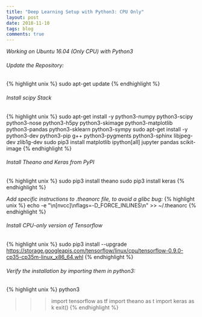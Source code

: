 ```yaml
---
title: "Deep Learning Setup with Python3: CPU Only"
layout: post
date: 2018-11-10
tags: blog
comments: true
---
```

*Working on Ubuntu 16.04 (Only CPU) with Python3*

###### Update the Repository:
{% highlight unix %}
sudo apt-get update
{% endhighlight %}

###### Install scipy Stack
{% highlight unix %}
sudo apt-get install -y python3-numpy python3-scipy python3-nose python3-h5py python3-skimage python3-matplotlib python3-pandas python3-sklearn python3-sympy
sudo apt-get install -y python3-dev python3-pip g++ python3-pygments python3-sphinx libjpeg-dev zlib1g-dev
sudo pip3 install matplotlib ipython[all] jupyter pandas scikit-image
{% endhighlight %}

###### Install Theano and Keras from PyPI
{% highlight unix %}
sudo pip3 install theano
sudo pip3 install keras
{% endhighlight %}

*Add specific instructions to .theanorc file, to avoid a glibc bug:*
{% highlight unix %}
echo -e "\n[nvcc]\nflags=-D_FORCE_INLINES\n" >> ~/.theanorc
{% endhighlight %}

###### Install CPU-only version of Tensorflow
{% highlight unix %}
sudo pip3 install --upgrade https://storage.googleapis.com/tensorflow/linux/cpu/tensorflow-0.9.0-cp35-cp35m-linux_x86_64.whl
{% endhighlight %}

###### Verify the installation by importing them in python3:
{% highlight unix %}
python3
>>> import tensorflow as tf
>>> import theano as t
>>> import keras as k
>>> exit()
{% endhighlight %}
